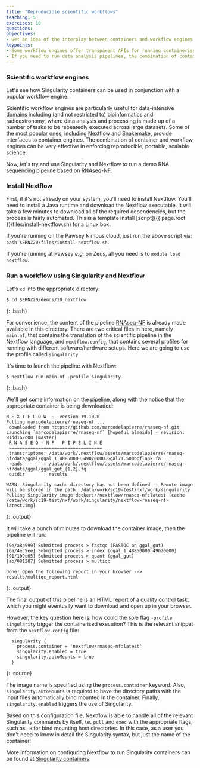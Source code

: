 ```yaml
---
title: "Reproducible scientific workflows"
teaching: 5
exercises: 10
questions:
objectives:
- Get an idea of the interplay between containers and workflow engines
keypoints:
- Some workflow engines offer transparent APIs for running containerised applications
- If you need to run data analysis pipelines, the combination of containers and workflow engines can really make your life easier!
---
```



### Scientific workflow engines

Let's see how Singularity containers can be used in conjunction with a popular workflow engine.

Scientific workflow engines are particularly useful for data-intensive domains including (and not restricted to) bioinformatics and radioastronomy, where data analysis and processing is made up of a number of tasks to be repeatedly executed across large datasets. Some of the most popular ones, including [Nextflow](https://www.nextflow.io) and [Snakemake](https://snakemake.readthedocs.io), provide interfaces to container engines. The combination of container and workflow engines can be very effective in enforcing reproducible, portable, scalable science.

Now, let's try and use Singularity and Nextflow to run a demo RNA sequencing pipeline based on [RNAseq-NF](https://github.com/nextflow-io/rnaseq-nf).


### Install Nextflow

First, if it's not already on your system, you'll need to install Nextflow. You'll need to install a Java runtime and download the Nextflow executable. It will take a few minutes to download all of the required dependencies, but the process is fairly automated. This is a template install [script]({{ page.root }}/files/install-nextflow.sh) for a Linux box.

If you're running on the Pawsey Nimbus cloud, just run the above script via: `bash $ERNZ20/files/install-nextflow.sh`.

If you're running at Pawsey *e.g.* on Zeus, all you need is to `module load nextflow`.


### Run a workflow using Singularity and Nextflow

Let's `cd` into the appropriate directory:

```
$ cd $ERNZ20/demos/10_nextflow
```
{: .bash}

For convenience, the content of the pipeline [RNAseq-NF](https://github.com/nextflow-io/rnaseq-nf) is already made available in this directory. There are two critical files in here, namely `main.nf`, that contains the translation of the scientific pipeline in the Nextflow language, and `nextflow.config`, that contains several profiles for running with different software/hardware setups. Here we are going to use the profile called `singularity`.

It's time to launch the pipeline with Nextflow:

```
$ nextflow run main.nf -profile singularity
```
{: .bash}

We'll get some information on the pipeline, along with the notice that the appropriate container is being downloaded:

```
N E X T F L O W  ~  version 19.10.0
Pulling marcodelapierre/rnaseq-nf ...
 downloaded from https://github.com/marcodelapierre/rnaseq-nf.git
Launching `marcodelapierre/rnaseq-nf` [hopeful_almeida] - revision: 91dd162c00 [master]
 R N A S E Q - N F   P I P E L I N E
 ===================================
 transcriptome: /data/work/.nextflow/assets/marcodelapierre/rnaseq-nf/data/ggal/ggal_1_48850000_49020000.Ggal71.500bpflank.fa
 reads        : /data/work/.nextflow/assets/marcodelapierre/rnaseq-nf/data/ggal/ggal_gut_{1,2}.fq
 outdir       : results

WARN: Singularity cache directory has not been defined -- Remote image will be stored in the path: /data/work/sc19-test/nxf/work/singularity
Pulling Singularity image docker://nextflow/rnaseq-nf:latest [cache /data/work/sc19-test/nxf/work/singularity/nextflow-rnaseq-nf-latest.img]
```
{: .output}

It will take a bunch of minutes to download the container image, then the pipeline will run:

```
[9e/a8a999] Submitted process > fastqc (FASTQC on ggal_gut)
[6a/4ec5ee] Submitted process > index (ggal_1_48850000_49020000)
[91/109c65] Submitted process > quant (ggal_gut)
[ab/081287] Submitted process > multiqc

Done! Open the following report in your browser --> results/multiqc_report.html

```
{: .output}

The final output of this pipeline is an HTML report of a quality control task, which you might eventually want to download and open up in your browser.  

However, the key question here is: how could the sole flag `-profile singularity` trigger the containerised execution? This is the relevant snippet from the `nextflow.config` file:

```
  singularity {
    process.container = 'nextflow/rnaseq-nf:latest'
    singularity.enabled = true
    singularity.autoMounts = true
  }
```
{: .source}

The image name is specified using the `process.container` keyword. Also, `singularity.autoMounts` is required to have the directory paths with the input files automatically bind mounted in the container. Finally, `singularity.enabled` triggers the use of Singularity.

Based on this configuration file, Nextflow is able to handle all of the relevant Singularity commands by itself, *i.e.* `pull` and `exec` with the appropriate flags, such as `-B` for bind mounting host directories. In this case, as a user you don't need to know in detail the Singularity syntax, but just the name of the container!

More information on configuring Nextflow to run Singularity containers can be found at [Singularity containers](https://www.nextflow.io/docs/latest/singularity.html).
